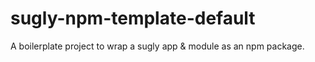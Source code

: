 # sugly-npm-template-default
A boilerplate project to wrap a sugly app &amp; module as an npm package.
